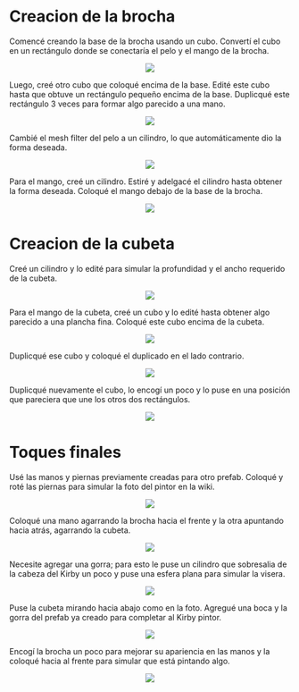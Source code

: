 # Creacion de la brocha

Comencé creando la base de la brocha usando un cubo. Convertí el cubo en un rectángulo donde se conectaría el pelo y el mango de la brocha. 

<p align=" center">
  <img src="https://github.com/user-attachments/assets/03fd922e-cc6e-4d65-acfe-b068ca35cba2"/>
</p>

Luego, creé otro cubo que coloqué encima de la base. Edité este cubo hasta que obtuve un rectángulo pequeño encima de la base. Duplicqué este rectángulo 3 veces para formar algo parecido a una mano.

<p align=" center">
  <img src="https://github.com/user-attachments/assets/b0af36a3-900e-4f4a-8cb4-c27d91431140"/>
</p>


Cambié el mesh filter del pelo a un cilindro, lo que automáticamente dio la forma deseada.

<p align=" center">
  <img src="https://github.com/user-attachments/assets/12bb7140-6c95-467d-a519-afa2681bab7b"/>
</p>

Para el mango, creé un cilindro. Estiré y adelgacé el cilindro hasta obtener la forma deseada. Coloqué el mango debajo de la base de la brocha.

<p align=" center">
  <img src="https://github.com/user-attachments/assets/57696bcf-2bfc-4817-9058-e1beab9d8d16"/>
</p>


# Creacion de la cubeta

Creé un cilindro y lo edité para simular la profundidad y el ancho requerido de la cubeta. 

<p align=" center">
  <img src="https://github.com/user-attachments/assets/44e3f390-792c-4bcf-93f5-6f549e0be62b"/>
</p>

Para el mango de la cubeta, creé un cubo y lo edité hasta 
obtener algo parecido a una plancha fina. Coloqué este cubo encima de la cubeta.

<p align=" center">
  <img src="https://github.com/user-attachments/assets/0f1e767b-78af-4292-9b23-37233d7006ed"/>
</p>

Duplicqué ese cubo y coloqué el duplicado en el lado contrario.

<p align=" center">
  <img src="https://github.com/user-attachments/assets/e661c499-30c8-4549-8c1a-d53ab6f749b2"/>
</p>


Duplicqué nuevamente el cubo, lo encogí un poco y lo puse en una posición que pareciera que une los otros dos rectángulos.

<p align=" center">
  <img src="https://github.com/user-attachments/assets/682aec1e-3be5-4cc4-83a6-b55fbb45aa9d"/>
</p>


# Toques finales

Usé las manos y piernas previamente creadas para otro prefab. Coloqué y roté las piernas para simular la foto del pintor en la wiki.

<p align=" center">
  <img src="https://github.com/user-attachments/assets/dbadba36-5ba9-4021-bfa1-1bfaefce7e00"/>
</p>

Coloqué una mano agarrando la brocha hacia el frente y la otra apuntando hacia atrás, agarrando la cubeta.

<p align=" center">
  <img src="https://github.com/user-attachments/assets/143390b0-7deb-4868-9ccb-730b517b5b26"/>
</p>

Necesite agregar una gorra; para esto le puse un cilindro que sobresalia de la cabeza del Kirby un poco y puse una esfera plana para simular la visera.

<p align=" center">
  <img src="https://github.com/user-attachments/assets/ef045715-2592-4c33-a292-0218ab629d5d"/>
</p>

Puse la cubeta mirando hacia abajo como en la foto. Agregué una boca y la gorra del prefab ya creado para completar al Kirby pintor.

<p align=" center">
  <img src="https://github.com/user-attachments/assets/069eec5a-d684-408f-93c8-a964309be242"/>
</p>

Encogí la brocha un poco para mejorar su apariencia en las manos y la coloqué hacia al frente para simular que está pintando algo.

<p align=" center">
  <img src="https://github.com/user-attachments/assets/dd4d7d1c-0df5-48d1-afcc-9d6f1454f7dd"/>
</p>




